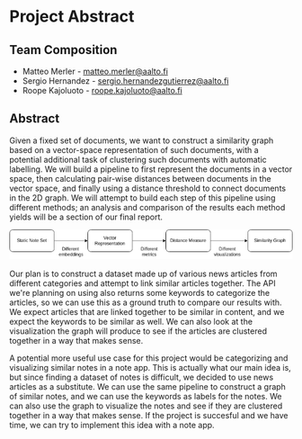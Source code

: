 # Project Abstract

## Team Composition

- Matteo Merler - matteo.merler@aalto.fi
- Sergio Hernandez - sergio.hernandezgutierrez@aalto.fi
- Roope Kajoluoto - roope.kajoluoto@aalto.fi

## Abstract

Given a fixed set of documents, we want to construct a similarity graph based on a vector-space representation of such documents, with a potential additional task of clustering such documents with automatic labelling. We will build a pipeline to first represent the documents in a vector space, then calculating pair-wise distances between documents in the vector space, and finally using a distance threshold to connect documents in the 2D graph. We will attempt to build each step of this pipeline using different methods; an analysis and comparison of the results each method yields will be a section of our final report.

![Graph of the pipeline](project_flow.png)

Our plan is to construct a dataset made up of various news articles from different categories and attempt to link similar articles together. The API we're planning on using also returns some keywords to categorize the articles, so we can use this as a ground truth to compare our results with. We expect articles that are linked together to be similar in content, and we expect the keywords to be similar as well. We can also look at the visualization the graph will produce to see if the articles are clustered together in a way that makes sense.

A potential more useful use case for this project would be categorizing and visualizing similar notes in a note app. This is actually what our main idea is, but since finding a dataset of notes is difficult, we decided to use news articles as a substitute. We can use the same pipeline to construct a graph of similar notes, and we can use the keywords as labels for the notes. We can also use the graph to visualize the notes and see if they are clustered together in a way that makes sense. If the project is succesful and we have time, we can try to implement this idea with a note app.

